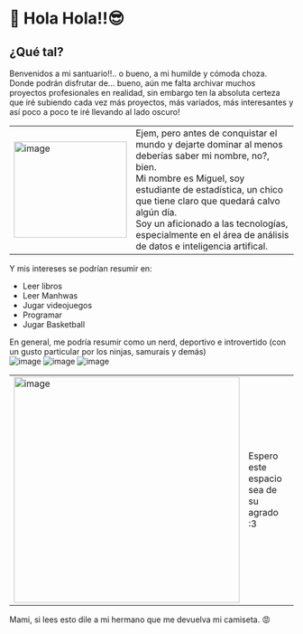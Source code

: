 # 🥸 Hola Hola!!😎
## ¿Qué tal? <br>
Benvenidos a mi santuario!!.. o bueno, a mi humilde y cómoda choza. Donde podrán disfrutar de... bueno, aún me falta archivar muchos proyectos profesionales en realidad, sin embargo
ten la absoluta certeza que iré subiendo cada vez más proyectos, más variados, más interesantes y así poco a poco te iré llevando al lado oscuro! <br>
<table>
  <tr>
    <td>
      <img src="https://github.com/user-attachments/assets/889fad8d-362f-4a79-925d-409da55b426a" alt="image" width="200" height="170">
    </td>
    <td>
     Ejem, pero antes de conquistar el mundo y dejarte dominar al menos deberías saber mi nombre, no?, bien.<br> 
     Mi nombre es Miguel, soy estudiante de estadística, un chico que tiene claro que quedará calvo algún día.<br>
      Soy un aficionado a las tecnologías, especialmente en el área de análisis de datos e inteligencia artifical. <br>
  </td>
  </tr>
</table>

Y mis intereses se podrían resumir en:
<ul>
  <li>Leer libros</li>
  <li>Leer Manhwas</li>
  <li>Jugar videojuegos</li>
  <li>Programar</li>
  <li>Jugar Basketball</li>
 </ul>
En general, me podría resumir como un nerd, deportivo e introvertido (con un gusto particular por los ninjas, samurais y demás) <br>
<img src="https://github.com/user-attachments/assets/422f2381-197a-4ae2-a521-333fd00bb1a4" alt="image">
<img src="https://github.com/user-attachments/assets/0f497d48-8d63-4053-ba8f-21cf63c75b8f" alt="image">
<img src="https://github.com/user-attachments/assets/ac2e45f9-5ca7-41ba-b361-074366d788c8" alt="image">


<table>
  <tr>
    <td>
 <img src="https://github.com/user-attachments/assets/1e9d5d92-44eb-44c9-abe6-1968cf255815" alt="image" width="400" height="400">
    </td>
    <td>
     Espero este espacio sea de su agrado :3 <br>
     
    
  </td>
  </tr>
</table>
Mami, si lees esto dile a mi hermano que me devuelva mi camiseta. 😡

